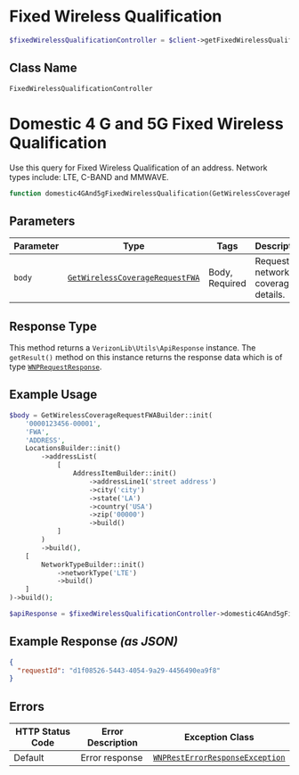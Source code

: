 # Fixed Wireless Qualification

```php
$fixedWirelessQualificationController = $client->getFixedWirelessQualificationController();
```

## Class Name

`FixedWirelessQualificationController`


# Domestic 4 G and 5G Fixed Wireless Qualification

Use this query for Fixed Wireless Qualification of an address. Network types include: LTE, C-BAND and MMWAVE.

```php
function domestic4GAnd5gFixedWirelessQualification(GetWirelessCoverageRequestFWA $body): ApiResponse
```

## Parameters

| Parameter | Type | Tags | Description |
|  --- | --- | --- | --- |
| `body` | [`GetWirelessCoverageRequestFWA`](../../doc/models/get-wireless-coverage-request-fwa.md) | Body, Required | Request for network coverage details. |

## Response Type

This method returns a `VerizonLib\Utils\ApiResponse` instance. The `getResult()` method on this instance returns the response data which is of type [`WNPRequestResponse`](../../doc/models/wnp-request-response.md).

## Example Usage

```php
$body = GetWirelessCoverageRequestFWABuilder::init(
    '0000123456-00001',
    'FWA',
    'ADDRESS',
    LocationsBuilder::init()
        ->addressList(
            [
                AddressItemBuilder::init()
                    ->addressLine1('street address')
                    ->city('city')
                    ->state('LA')
                    ->country('USA')
                    ->zip('00000')
                    ->build()
            ]
        )
        ->build(),
    [
        NetworkTypeBuilder::init()
            ->networkType('LTE')
            ->build()
    ]
)->build();

$apiResponse = $fixedWirelessQualificationController->domestic4GAnd5gFixedWirelessQualification($body);
```

## Example Response *(as JSON)*

```json
{
  "requestId": "d1f08526-5443-4054-9a29-4456490ea9f8"
}
```

## Errors

| HTTP Status Code | Error Description | Exception Class |
|  --- | --- | --- |
| Default | Error response | [`WNPRestErrorResponseException`](../../doc/models/wnp-rest-error-response-exception.md) |

